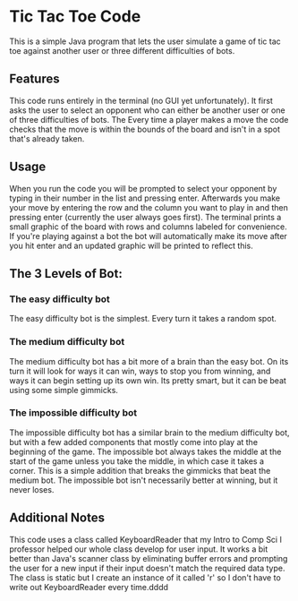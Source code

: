 # Tic Tac Toe Code
This is a simple Java program that lets the user simulate a game of tic tac toe against another user or three different difficulties of bots.

## Features
This code runs entirely in the terminal (no GUI yet unfortunately). It first asks the user to select an opponent who can either be another user or one of three difficulties of bots. The Every time a player makes a move the code checks that the move is within the bounds of the board and isn't in a spot that's already taken.

## Usage
When you run the code you will be prompted to select your opponent by typing in their number in the list and pressing enter. Afterwards you make your move by entering the row and the column you want to play in and then pressing enter (currently the user always goes first). The terminal prints a small graphic of the board with rows and columns labeled for convenience. If you're playing against a bot the bot will automatically make its move after you hit enter and an updated graphic will be printed to reflect this.

## The 3 Levels of Bot:
### The easy difficulty bot
The easy difficulty bot is the simplest. Every turn it takes a random spot.
### The medium difficulty bot
The medium difficulty bot has a bit more of a brain than the easy bot. On its turn it will look for ways it can win, ways to stop you from winning, and ways it can begin setting up its own win. Its pretty smart, but it can be beat using some simple gimmicks.
### The impossible difficulty bot
The impossible difficulty bot has a similar brain to the medium difficulty bot, but with a few added components that mostly come into play at the beginning of the game. The impossible bot always takes the middle at the start of the game unless you take the middle, in which case it takes a corner. This is a simple addition that breaks the gimmicks that beat the medium bot. The impossible bot isn't necessarily better at winning, but it never loses.

## Additional Notes
This code uses a class called KeyboardReader that my Intro to Comp Sci I professor helped our whole class develop for user input. It works a bit better than Java's scanner class by eliminating buffer errors and prompting the user for a new input if their input doesn't match the required data type. The class is static but I create an instance of it called 'r' so I don't have to write out KeyboardReader every time.dddd
